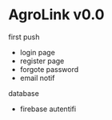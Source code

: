 # AgroLink v0.0

first push 

- login page
- register page
- forgote password
- email notif

database

- firebase autentifi
